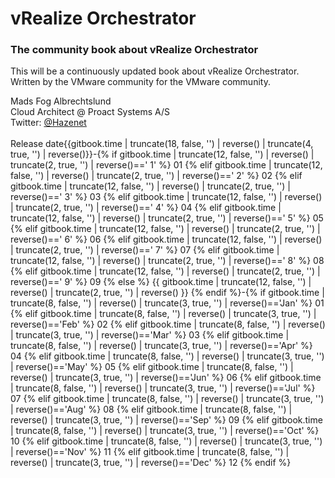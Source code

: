# vRealize Orchestrator

### The community book about vRealize Orchestrator

This will be a continuously updated book about vRealize Orchestrator.<br>
Written by the VMware community for the VMware community.<br>

Mads Fog Albrechtslund<br>
Cloud Architect @ Proact Systems A/S<br>
Twitter: [@Hazenet](https://twitter.com/Hazenet)<br>
<br>
Release date{{gitbook.time | truncate(18, false, '') | reverse() | truncate(4, true, '') | reverse()}}-{% if gitbook.time | truncate(12, false, '') | reverse() | truncate(2, true, '') | reverse()==' 1' %} 01 {% elif gitbook.time | truncate(12, false, '') | reverse() | truncate(2, true, '') | reverse()==' 2' %} 02 {% elif gitbook.time | truncate(12, false, '') | reverse() | truncate(2, true, '') | reverse()==' 3' %} 03 {% elif gitbook.time | truncate(12, false, '') | reverse() | truncate(2, true, '') | reverse()==' 4' %} 04 {% elif gitbook.time | truncate(12, false, '') | reverse() | truncate(2, true, '') | reverse()==' 5' %} 05 {% elif gitbook.time | truncate(12, false, '') | reverse() | truncate(2, true, '') | reverse()==' 6' %} 06 {% elif gitbook.time | truncate(12, false, '') | reverse() | truncate(2, true, '') | reverse()==' 7' %} 07 {% elif gitbook.time | truncate(12, false, '') | reverse() | truncate(2, true, '') | reverse()==' 8' %} 08 {% elif gitbook.time | truncate(12, false, '') | reverse() | truncate(2, true, '') | reverse()==' 9' %} 09 {% else %} {{ gitbook.time | truncate(12, false, '') | reverse() | truncate(2, true, '') | reverse() }} {% endif %}-{% if gitbook.time | truncate(8, false, '') | reverse() | truncate(3, true, '') | reverse()=='Jan' %} 01 {% elif gitbook.time | truncate(8, false, '') | reverse() | truncate(3, true, '') | reverse()=='Feb' %} 02 {% elif gitbook.time | truncate(8, false, '') | reverse() | truncate(3, true, '') | reverse()=='Mar' %} 03 {% elif gitbook.time | truncate(8, false, '') | reverse() | truncate(3, true, '') | reverse()=='Apr' %} 04 {% elif gitbook.time | truncate(8, false, '') | reverse() | truncate(3, true, '') | reverse()=='May' %} 05 {% elif gitbook.time | truncate(8, false, '') | reverse() | truncate(3, true, '') | reverse()=='Jun' %} 06 {% elif gitbook.time | truncate(8, false, '') | reverse() | truncate(3, true, '') | reverse()=='Jul' %} 07 {% elif gitbook.time | truncate(8, false, '') | reverse() | truncate(3, true, '') | reverse()=='Aug' %} 08 {% elif gitbook.time | truncate(8, false, '') | reverse() | truncate(3, true, '') | reverse()=='Sep' %} 09 {% elif gitbook.time | truncate(8, false, '') | reverse() | truncate(3, true, '') | reverse()=='Oct' %} 10 {% elif gitbook.time | truncate(8, false, '') | reverse() | truncate(3, true, '') | reverse()=='Nov' %} 11 {% elif gitbook.time | truncate(8, false, '') | reverse() | truncate(3, true, '') | reverse()=='Dec' %} 12 {% endif %}
